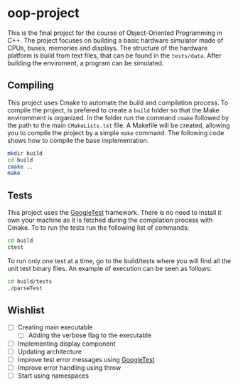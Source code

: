 # oop-project

This is the final project for the course of Object-Oriented Programming in C++. The project focuses on building a basic hardware simulator made of CPUs, buses, memories and displays. The structure of the hardware platform is build from text files, that can be found in the `tests/data`. After building the enviroment, a program can be simulated.

## Compiling

This project uses Cmake to automate the build and compilation process. To compile the project, is prefered to create a `build` folder so that the Make enviromment is organized. In the folder run the command `cmake` followed by the path to the main `CMakeLists.txt` file. A Makefile will be created, allowing you to compile the project by a simple `make` command. The following code shows how to compile the base implementation.

```sh
mkdir build
cd build
cmake ..
make
```

## Tests

This project uses the [GoogleTest](https://github.com/google/googletest) framework. There is no need to install it own your machine as it is fetched during the compilation process with Cmake. To to run the tests run the following list of commands:  

```sh
cd build
ctest
```

To run only one test at a time, go to the build/tests where you will find all the unit test binary files. An example of execution can be seen as follows:

```sh
cd build/tests
./parseTest
```

## Wishlist

- [ ] Creating main executable
  - [ ] Adding the verbose flag to the executable
- [ ] Implementing display component
- [ ] Updating architecture
- [ ] Improve test error messages using [GoogleTest](https://github.com/google/googletest)
- [ ] Improve error handling using throw
- [ ] Start using namespaces